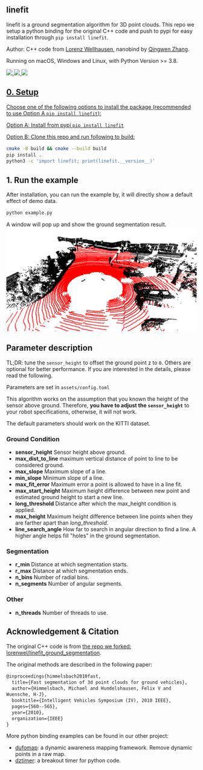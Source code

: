 linefit
---

linefit is a ground segmentation algorithm for 3D point clouds. This repo we setup a python binding for the original C++ code and push to pypi for easy installation through `pip install linefit`.

Author: C++ code from [Lorenz Wellhausen](https://github.com/lorenwel), nanobind by [Qingwen Zhang](https://kin-zhang.github.io/).

Running on macOS, Windows and Linux, with Python Version >= 3.8.

<a href="https://github.com/Kin-Zhang/linefit"><img src="https://img.shields.io/badge/Linux-FCC624?logo=linux&logoColor=black" /> <a href="https://github.com/Kin-Zhang/linefit"><img src="https://img.shields.io/badge/Windows-0078D6?st&logo=windows&logoColor=white" /> <a href="https://github.com/Kin-Zhang/linefit"><img src="https://img.shields.io/badge/mac%20os-000000?&logo=apple&logoColor=white" />

## 0. Setup

Choose one of the following options to install the package (recommended to use Option A `pip install linefit`):

Option A: Install from pypi `pip install linefit`

Option B: Clone this repo and run following to build:
```bash
cmake -B build && cmake --build build
pip install .
python3 -c 'import linefit; print(linefit.__version__)'
```


## 1. Run the example

After installation, you can run the example by, it will directly show a default effect of demo data.

```bash
python example.py
```

A window will pop up and show the ground segmentation result.
![](./assets/docs/demo.png)

## Parameter description

TL;DR: tune the `sensor_height` to offset the ground point z to `0`. Others are optional for better performance. If you are interested in the details, please read the following.

Parameters are set in `assets/config.toml`

This algorithm works on the assumption that you known the height of the sensor above ground. 
Therefore, **you have to adjust the `sensor_height`** to your robot specifications, otherwise, it will not work.

The default parameters should work on the KITTI dataset.

### Ground Condition
- **sensor_height**  Sensor height above ground.
- **max_dist_to_line**  maximum vertical distance of point to line to be considered ground.
- **max_slope**  Maximum slope of a line.
- **min_slope**  Minimum slope of a line.
- **max_fit_error**  Maximum error a point is allowed to have in a line fit.
- **max_start_height**  Maximum height difference between new point and estimated ground height to start a new line.
- **long_threshold**  Distance after which the max_height condition is applied.
- **max_height**  Maximum height difference between line points when they are farther apart than *long_threshold*.
- **line_search_angle**  How far to search in angular direction to find a line. A higher angle helps fill "holes" in the ground segmentation.

### Segmentation

- **r_min**  Distance at which segmentation starts.
- **r_max**  Distance at which segmentation ends.
- **n_bins**  Number of radial bins.
- **n_segments**  Number of angular segments.

### Other

- **n_threads**  Number of threads to use.

## Acknowledgement & Citation

The original C++ code is from [the repo we forked: lorenwel/linefit_ground_segmentation](https://github.com/lorenwel/linefit_ground_segmentation).

The original methods are described in the following paper:
```
@inproceedings{himmelsbach2010fast,
  title={Fast segmentation of 3d point clouds for ground vehicles},
  author={Himmelsbach, Michael and Hundelshausen, Felix V and Wuensche, H-J},
  booktitle={Intelligent Vehicles Symposium (IV), 2010 IEEE},
  pages={560--565},
  year={2010},
  organization={IEEE}
}
```

More python binding examples can be found in our other project:
- [dufomap](https://github.com/KTH-RPL/dufomap): a dynamic awareness mapping framework. Remove dynamic points in a raw map.
- [dztimer](https://github.com/KTH-RPL/dztimer): a breakout timer for python code.


<!-- 
This function is a part of our new paper, which is under review. If you use this python function, please try to cite our paper to support us:
```
TODO
``` -->